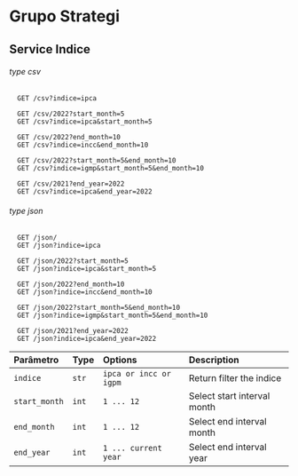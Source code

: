 # Grupo Strategi
## Service Indice 

###### type csv
```http
  GET /csv?indice=ipca
  
  GET /csv/2022?start_month=5
  GET /csv?indice=ipca&start_month=5

  GET /csv/2022?end_month=10
  GET /csv?indice=incc&end_month=10

  GET /csv/2022?start_month=5&end_month=10
  GET /csv?indice=igmp&start_month=5&end_month=10

  GET /csv/2021?end_year=2022
  GET /csv?indice=ipca&end_year=2022
```
###### type json
```http
  GET /json/
  GET /json?indice=ipca
  
  GET /json/2022?start_month=5
  GET /json?indice=ipca&start_month=5

  GET /json/2022?end_month=10
  GET /json?indice=incc&end_month=10

  GET /json/2022?start_month=5&end_month=10
  GET /json?indice=igmp&start_month=5&end_month=10

  GET /json/2021?end_year=2022
  GET /json?indice=ipca&end_year=2022
```

| Parâmetro     | Type  | Options               | Description                         |
| :------------ | :---- | :-------------------- | :---------------------------------- |
| `indice`      | `str` | `ipca or incc or igpm`| Return filter the indice            |
| `start_month` | `int` | `1 ... 12`            | Select start interval month         |
| `end_month`   | `int` | `1 ... 12`            | Select end interval month           |
| `end_year`    | `int` | `1 ... current year`  | Select end interval year            |

